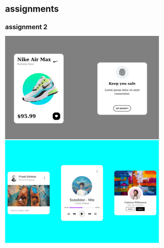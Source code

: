 # assignments

## assignment 2

<img src="./assets/images/assignment-cards.png" width="800" />

<img src="./assets/images/additional-cards.png" width="800" />
